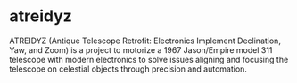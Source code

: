 # atreidyz
ATREIDYZ (Antique Telescope Retrofit: Electronics Implement Declination, Yaw, and Zoom) is a project to motorize a 1967 Jason/Empire model 311 telescope with modern electronics to solve issues aligning and focusing the telescope on celestial objects through precision and automation.
